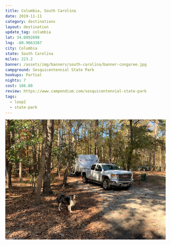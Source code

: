 ```yaml
---
title: Columbia, South Carolina
date: 2019-11-11
category: destinations
layout: destination
update_tag: columbia
lat: 34.0892698
lng: -80.9063387
city: Columbia
state: South Carolina
miles: 223.2
banner: /assets/img/banners/south-carolina/banner-congaree.jpg
campground: Sesquicentennial State Park
hookups: Partial
nights: 7
cost: 166.88
review: https://www.campendium.com/sesquicentennial-state-park
tags:
  - loop2
  - state-park
---
```


<img src="/assets/img/destinations/south-carolina/columbia.jpg">
